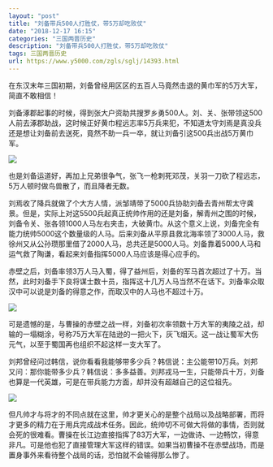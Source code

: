 ```yaml
---
layout: "post"
title: "刘备带兵500人打胜仗，带5万却吃败仗"
date: "2018-12-17 16:15"
categories: "三国两晋历史"
description: "刘备带兵500人打胜仗，带5万却吃败仗"
tags: 三国两晋历史
url: https://www.y5000.com/zgls/sglj/14393.html
---
```






在东汉末年三国初期，刘备曾经用区区的五百人马竟然击退的黄巾军的5万大军，简直不敢相信！

刘备涿郡起事的时候，得到张大户资助共搜罗乡勇500人。刘、关、张带领这500人前去涿郡助战，这时候正好黄巾程远志率5万兵来犯，不知道太守刘焉是真没兵还是想让刘备前去送死，竟然不助一兵一卒，就让刘备引这500兵出战5万黄巾军。

![](https://img.y5000.com/uploads/allimg/170221/1634434D1-0.jpg)

也是刘备运道好，再加上兄弟很争气，张飞一枪刺死邓茂，关羽一刀砍了程远志，5万人顿时做鸟兽散了，而且降者无数。

刘焉收了降兵就做了个大方人情，派邹靖带了5000兵协助刘备去青州帮太守龚景。但是，实际上对这5500兵起真正统帅作用的还是刘备，解青州之围的时候，刘备令关、张各领1000人马左右夹击，大破黄巾。从这个意义上说，刘备完全有能力统帅5000这个数量级的人马。后来刘备从平原县救北海率领了3000人马，救徐州又从公孙瓒那里借了2000人马，总共还是5000人马。刘备靠着5000人马和运气救了陶谦，看起来刘备指挥5000人马应该是得心应手的。

赤壁之后，刘备率领3万人马入蜀，得了益州后，刘备的军马首次超过了十万。当然，此时刘备手下良将谋士数十员，指挥这十几万人马当然不在话下。刘备率众取汉中可以说是刘备的得意之作，而取汉中的人马也不超过十万。

![](https://img.y5000.com/uploads/allimg/170221/16344324G-1.jpg)

可是遗憾的是，与曹操的赤壁之战一样，刘备初次率领数十万大军的夷陵之战，却输的一塌糊涂，号称75万大军在陆逊的一把火下，灰飞烟灭。这一战让蜀军大伤元气，以至于蜀国再也组织不起这样一支大军了。

刘邦曾经问过韩信，说你看看我能够带多少兵？韩信说：主公能带10万兵。刘邦又问：那你能带多少兵？韩信说：多多益善。刘邦戎马一生，只能带兵十万，刘备也算是一代英雄，可是在带兵能力方面，却并没有超越自己的这位祖先。

![](https://img.y5000.com/uploads/allimg/170221/16344362D-2.jpg)

但凡帅才与将才的不同点就在这里，帅才更关心的是整个战局以及战略部署，而将才更多的精力在于用兵完成战术任务。因此，统帅切不可做大将做的事情，否则就会死的很难看。曹操在长江边直接指挥了83万大军，一边做诗、一边畅饮，得意非凡。可是他也犯了直接管理大军这样的错误。如果当初曹操不在赤壁战场，而是置身事外来看待整个战局的话，恐怕就不会输得那么惨了。
